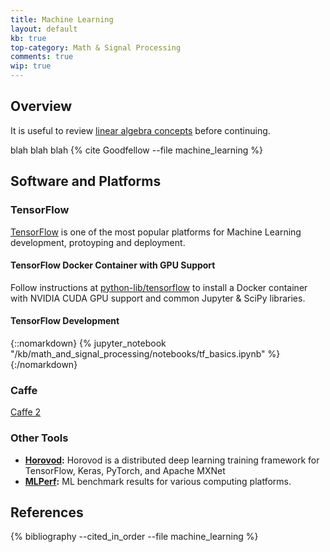 ```yaml
---
title: Machine Learning
layout: default
kb: true
top-category: Math & Signal Processing
comments: true
wip: true
---
```


## Overview

It is useful to review [linear algebra concepts](linear_algebra.html) before continuing.

blah blah blah {% cite Goodfellow --file machine_learning %}

## Software and Platforms

### TensorFlow

[TensorFlow](https://www.tensorflow.org/) is one of the most popular platforms for Machine Learning development, protoyping and deployment.

#### TensorFlow Docker Container with GPU Support

Follow instructions at [python-lib/tensorflow](https://github.com/JohnnyGOX17/python-lib/tree/master/tensorflow) to install a Docker container with NVIDIA CUDA GPU support and common Jupyter & SciPy libraries.

#### TensorFlow Development

{::nomarkdown}
{% jupyter_notebook "/kb/math_and_signal_processing/notebooks/tf_basics.ipynb" %}
{:/nomarkdown}

### Caffe

[Caffe 2](https://caffe2.ai/)

### Other Tools

* **[Horovod](https://github.com/horovod/horovod):** Horovod is a distributed deep learning training framework for TensorFlow, Keras, PyTorch, and Apache MXNet
* **[MLPerf](https://mlcommons.org/en/):** ML benchmark results for various computing platforms.

## References
{% bibliography --cited_in_order --file machine_learning %}
